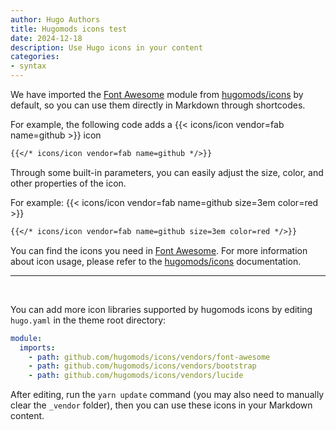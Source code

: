 ```yaml
---
author: Hugo Authors
title: Hugomods icons test
date: 2024-12-18
description: Use Hugo icons in your content
categories:
- syntax
---
```


We have imported the [Font Awesome](https://fontawesome.com/) module from [hugomods/icons](https://github.com/hugomods/icons) by default,
so you can use them directly in Markdown through shortcodes.

For example, the following code adds a {{< icons/icon vendor=fab name=github >}} icon
```markdown
{{</* icons/icon vendor=fab name=github */>}}
```

Through some built-in parameters, you can easily adjust the size, color, and other properties of the icon.

For example: {{< icons/icon vendor=fab name=github size=3em color=red >}}

```markdown
{{</* icons/icon vendor=fab name=github size=3em color=red */>}}
```

You can find the icons you need in [Font Awesome](https://fontawesome.com/icons).
For more information about icon usage, please refer to the [hugomods/icons](https://icons.hugomods.com/docs/usages/) documentation.

---
<br>

You can add more icon libraries supported by hugomods icons by editing `hugo.yaml` in the theme root directory:

```yaml
module:
  imports:
    - path: github.com/hugomods/icons/vendors/font-awesome
    - path: github.com/hugomods/icons/vendors/bootstrap
    - path: github.com/hugomods/icons/vendors/lucide
```

After editing, run the `yarn update` command (you may also need to manually clear the `_vendor` folder),
then you can use these icons in your Markdown content.



